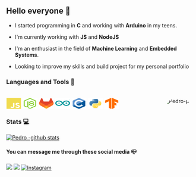 ## Hello everyone :wave:

+ I started programming in **C** and working with **Arduino** in my teens.
* I'm currently working with **JS** and **NodeJS**
- I'm an enthusiast in the field of **Machine Learning** and **Embedded Systems**.
+ Looking to improve my skills and build project for my personal portfolio





### **Languages and Tools** :hammer:
<div style="display: inline_block"><br>
  <img align="center" alt="Pedro-JS" height="30" width="40" src="https://raw.githubusercontent.com/devicons/devicon/master/icons/javascript/javascript-plain.svg">
  <img align="center" alt="Rafa-NodeJS" height="30" width="40" src="https://github.com/devicons/devicon/blob/master/icons/nodejs/nodejs-original.svg">
  <img align="center" alt="Pedro-Gitlab" height="30" width="40" src="https://github.com/devicons/devicon/blob/master/icons/gitlab/gitlab-original.svg">
  <img align="center" alt="Pedro-Arduino" height="30" width="40" src="https://github.com/devicons/devicon/blob/master/icons/arduino/arduino-original.svg">
  <img align="center" alt="Pedro-C" height="30" width="40" src="https://github.com/devicons/devicon/blob/master/icons/c/c-original.svg">
  <img align="center" alt="Pedro-Python" height="30" width="40" src="https://github.com/devicons/devicon/blob/master/icons/python/python-original.svg">
  <img align="center" alt="Pedro-TensorFLow" height="30" width="40" src="https://github.com/devicons/devicon/blob/master/icons/tensorflow/tensorflow-original.svg">
  <img align="right" alt="Pedro-pic" height="150"style="border-radius:50px;" src="https://i1.sndcdn.com/artworks-000169499349-jznj34-t500x500.jpg">
</div>

### **Stats** :computer:
<div>
<!-- <a href="https://github.com/Gurupreet">
  <img align="center" src="https://github-readme-stats.vercel.app/api/top-langs/?username=PedroPeterPietro&theme=dracula&hide_langs_below=1" />
</a> -->

<a href="https://github.com/Gurupreet">
 <img align="center" src="https://github-readme-stats.vercel.app/api?username=PedroPeterPietro&show_icons=true&theme=dracula&line_height=27" alt="Pedro -github stats"/>
</a>
<div/>
  
#### You can message me through these social media :mailbox_closed:
<p align="left">
  <a href = "mailto:pedrotadeu@usp.br"><img src="https://img.shields.io/badge/-Gmail-%23333?style=for-the-badge&logo=gmail&logoColor=white" target="_blank"></a>
  <a href="https://www.linkedin.com/in/pedro-tadeu-0862a11a9/" target="_blank"><img src="https://img.shields.io/badge/-LinkedIn-%230077B5?style=for-the-badge&logo=linkedin&logoColor=white" target="_blank"></a> 
 <a href="https://www.instagram.com/pedrootadeu/"><img alt="Instagram" src="https://img.shields.io/badge/Instagram-E4405F?style=for-the-badge&logo=instagram&logoColor=white"></a>
</p>  

